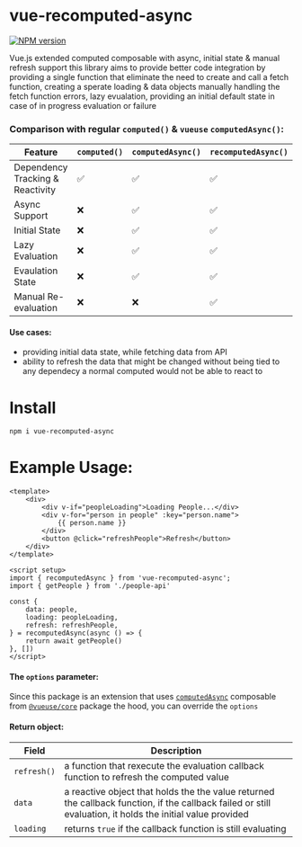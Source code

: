 # vue-recomputed-async
[![NPM version](https://img.shields.io/npm/v/vue-recomputed-async.svg)](https://www.npmjs.com/package/vue-recomputed-async)

Vue.js extended computed composable with async, initial state &amp; manual refresh support
this library aims to provide better code integration by providing a single function that eliminate the need to create and call a fetch function, creating a sperate loading & data objects manually handling the fetch function errors, lazy evualation, providing an initial default state in case of in progress evaluation or failure
### Comparison with regular `computed()` & `vueuse` `computedAsync()`:
|Feature|`computed()`|`computedAsync()`|`recomputedAsync()`|
|-|-|-|-|
|Dependency Tracking & Reactivity|✅|✅|✅|
|Async Support|❌|✅|✅|
|Initial State|❌|✅|✅|
|Lazy Evaluation|❌|✅|✅|
|Evaulation State|❌|✅|✅|
|Manual Re-evaluation|❌|❌|✅|
#### Use cases:
- providing initial data state, while fetching data from API
- ability to refresh the data that might be changed without being tied to any dependecy a normal computed would not be able to react to
# Install
```bash
npm i vue-recomputed-async
```
# Example Usage:
```vue
<template>
    <div>
        <div v-if="peopleLoading">Loading People...</div>
        <div v-for="person in people" :key="person.name">
            {{ person.name }}
        </div>
        <button @click="refreshPeople">Refresh</button>
    </div>
</template>

<script setup>
import { recomputedAsync } from 'vue-recomputed-async';
import { getPeople } from './people-api'

const {
    data: people,
    loading: peopleLoading,
    refresh: refreshPeople,
} = recomputedAsync(async () => {
    return await getPeople()
}, [])
</script>
```

#### The `options` parameter:
Since this package is an extension that uses [`computedAsync`](https://vueuse.org/core/computedasync/) composable from [`@vueuse/core`](https://vueuse.org/) package the hood, you can override the `options`

#### Return object:
|Field|Description|
|-|-|
|`refresh()`| a function that rexecute the evaluation callback function to refresh the computed value |
|`data`| a reactive object that holds the the value returned the callback function, if the callback failed or still evaluation, it holds the initial value provided|
|`loading`| returns `true` if the callback function is still evaluating